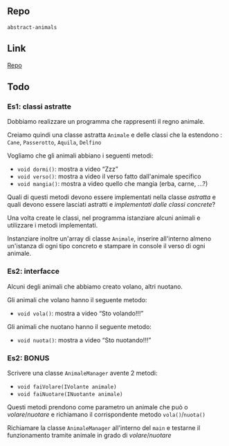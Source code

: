 ## Repo
`abstract-animals`

## Link
[Repo](https://github.com/Guybrush3791/exp-java-4-abstract-animals)

## Todo
### Es1: classi astratte
Dobbiamo realizzare un programma che rappresenti il regno animale.

Creiamo quindi una classe astratta `Animale` e delle classi che la estendono : `Cane`, `Passerotto`, `Aquila`, `Delfino`

Vogliamo che gli animali abbiano i seguenti metodi:
- `void dormi()`: mostra a video “Zzz”
- `void verso()`: mostra a video il verso fatto dall'animale specifico
- `void mangia()`: mostra a video quello che mangia (erba, carne, ...?)

Quali di questi metodi devono essere implementati nella classe *astratta* e quali devono essere lasciati astratti e *implementati dalle classi concrete*?

Una volta create le classi, nel programma istanziare alcuni animali e utilizzare i metodi implementati.

Instanziare inoltre un'array di classe `Animale`, inserire all'interno almeno un'istanza di ogni tipo concreto e stampare in console il verso di ogni animale.

### Es2: interfacce
Alcuni degli animali che abbiamo creato volano, altri nuotano.

Gli animali che volano hanno il seguente metodo:
- `void vola()`: mostra a video “Sto volando!!!”

Gli animali che nuotano hanno il seguente metodo:
- `void nuota()`: mostra a video “Sto nuotando!!!”

### Es2: **BONUS**
Scrivere una classe `AnimaleManager` avente 2 metodi:
- `void faiVolare(IVolante animale)`
- `void faiNuotare(INuotante animale)`

Questi metodi prendono come parametro un animale che può o *volare*/*nuotare* e richiamano il corrispondente metodo `vola()`/`nuota()`

Richiamare la classe `AnimaleManager` all'interno del `main` e testarne il funzionamento tramite animale in grado di *volare*/*nuotare*
